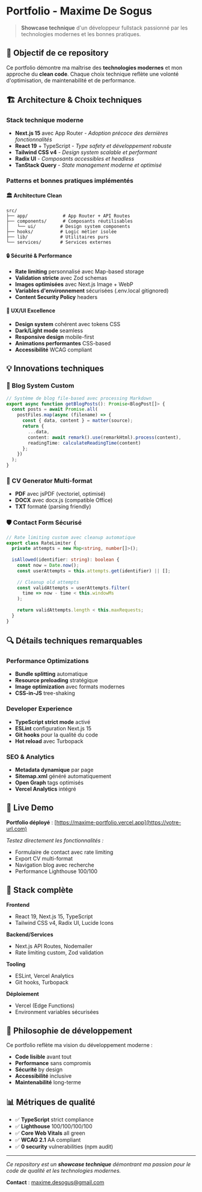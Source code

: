 # Portfolio - Maxime De Sogus

> **Showcase technique** d'un développeur fullstack passionné par les technologies modernes et les bonnes pratiques.

## 🎯 Objectif de ce repository

Ce portfolio démontre ma maîtrise des **technologies modernes** et mon approche du **clean code**. Chaque choix technique reflète une volonté d'optimisation, de maintenabilité et de performance.

## 🏗️ Architecture & Choix techniques

### Stack technique moderne
- **Next.js 15** avec App Router - *Adoption précoce des dernières fonctionnalités*
- **React 19** + TypeScript - *Type safety et développement robuste*
- **Tailwind CSS v4** - *Design system scalable et performant*
- **Radix UI** - *Composants accessibles et headless*
- **TanStack Query** - *State management moderne et optimisé*

### Patterns et bonnes pratiques implémentés

#### 🏛️ Architecture Clean
```
src/
├── app/             # App Router + API Routes
├── components/      # Composants réutilisables
│   └── ui/         # Design system components
├── hooks/          # Logic métier isolée
├── lib/            # Utilitaires purs
└── services/       # Services externes
```

#### 🔒 Sécurité & Performance
- **Rate limiting** personnalisé avec Map-based storage
- **Validation stricte** avec Zod schemas
- **Images optimisées** avec Next.js Image + WebP
- **Variables d'environnement** sécurisées (.env.local gitignored)
- **Content Security Policy** headers

#### 🎨 UX/UI Excellence
- **Design system** cohérent avec tokens CSS
- **Dark/Light mode** seamless
- **Responsive design** mobile-first
- **Animations performantes** CSS-based
- **Accessibilité** WCAG compliant

## 💡 Innovations techniques

### 📝 Blog System Custom
```typescript
// Système de blog file-based avec processing Markdown
export async function getBlogPosts(): Promise<BlogPost[]> {
  const posts = await Promise.all(
    postFiles.map(async (filename) => {
      const { data, content } = matter(source);
      return {
        ...data,
        content: await remark().use(remarkHtml).process(content),
        readingTime: calculateReadingTime(content)
      };
    })
  );
}
```

### 💼 CV Generator Multi-format
- **PDF** avec jsPDF (vectoriel, optimisé)
- **DOCX** avec docx.js (compatible Office)
- **TXT** formaté (parsing friendly)

### 🛡️ Contact Form Sécurisé
```typescript
// Rate limiting custom avec cleanup automatique
export class RateLimiter {
  private attempts = new Map<string, number[]>();
  
  isAllowed(identifier: string): boolean {
    const now = Date.now();
    const userAttempts = this.attempts.get(identifier) || [];
    
    // Cleanup old attempts
    const validAttempts = userAttempts.filter(
      time => now - time < this.windowMs
    );
    
    return validAttempts.length < this.maxRequests;
  }
}
```

## 🔍 Détails techniques remarquables

### Performance Optimizations
- **Bundle splitting** automatique
- **Resource preloading** stratégique
- **Image optimization** avec formats modernes
- **CSS-in-JS** tree-shaking

### Developer Experience
- **TypeScript strict mode** activé
- **ESLint** configuration Next.js 15
- **Git hooks** pour la qualité du code
- **Hot reload** avec Turbopack

### SEO & Analytics
- **Metadata dynamique** par page
- **Sitemap.xml** généré automatiquement
- **Open Graph** tags optimisés
- **Vercel Analytics** intégré

## 🚀 Live Demo

**Portfolio déployé** : [https://maxime-portfolio.vercel.app](https://votre-url.com)

*Testez directement les fonctionnalités :*
- Formulaire de contact avec rate limiting
- Export CV multi-format
- Navigation blog avec recherche
- Performance Lighthouse 100/100

## 🧰 Stack complète

**Frontend**
- React 19, Next.js 15, TypeScript
- Tailwind CSS v4, Radix UI, Lucide Icons

**Backend/Services**
- Next.js API Routes, Nodemailer
- Rate limiting custom, Zod validation

**Tooling**
- ESLint, Vercel Analytics
- Git hooks, Turbopack

**Déploiement**
- Vercel (Edge Functions)
- Environment variables sécurisées

## 💭 Philosophie de développement

Ce portfolio reflète ma vision du développement moderne :
- **Code lisible** avant tout
- **Performance** sans compromis
- **Sécurité** by design
- **Accessibilité** inclusive
- **Maintenabilité** long-terme

## 📊 Métriques de qualité

- ✅ **TypeScript** strict compliance
- ✅ **Lighthouse** 100/100/100/100
- ✅ **Core Web Vitals** all green
- ✅ **WCAG 2.1** AA compliant
- ✅ **0 security** vulnerabilities (npm audit)

---

*Ce repository est un **showcase technique** démontrant ma passion pour le code de qualité et les technologies modernes.*

**Contact** : maxime.desogus@gmail.com